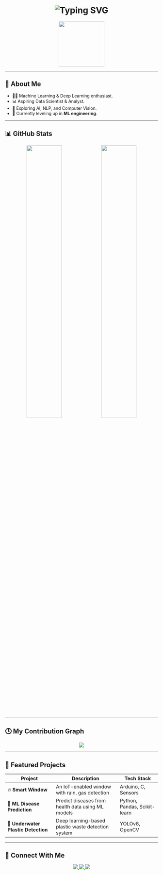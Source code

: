 <h1 align="center">
  <img src="https://readme-typing-svg.herokuapp.com?font=Fira+Code&size=40&duration=3000&pause=1000&color=00FFFF&center=true&vCenter=true&width=435&lines=Hello%2C+I'm+Srijith;A+Passionate+ML+Engineer;Data+Scientist+%7C+Analyst" alt="Typing SVG" />
</h1>

<p align="center">
  <img src="https://github.com/chetlasrijith/chetlasrijith/assets/logo.png](https://avatars.githubusercontent.com/u/71709882?v=4)](https://avatars.githubusercontent.com/u/71709882?s=400&u=06232b1cdd6d9f23ccbc1ead7b5e8f10bfdc76f6&v=4" width="150px">
</p>

---

## 🧠 About Me
- 🧑‍💻 Machine Learning & Deep Learning enthusiast.
- 📊 Aspiring Data Scientist & Analyst.  
- 📝 Exploring AI, NLP, and Computer Vision.  
- 🌱 Currently leveling up in **ML engineering**.  

---

## 📊 **GitHub Stats**
<p align="center">
  <img src="https://github-readme-stats.vercel.app/api?username=chetlasrijith&show_icons=true&theme=radical&hide_border=true&bg_color=00000000" width="48%" />
  <img src="https://github-readme-streak-stats.herokuapp.com/?user=chetlasrijith&theme=radical&hide_border=true&background=00000000" width="48%" />
</p>

---

## 🕒 **My Contribution Graph**
<p align="center">
  <img src="https://github-readme-activity-graph.vercel.app/graph?username=chetlasrijith&theme=react-dark&hide_border=true&area=true&color=00FFFF" />
</p>

---

## 🚀 **Featured Projects**
| Project | Description | Tech Stack |
|---------|-------------|------------|
| 🔥 **Smart Window** | An IoT-enabled window with rain, gas detection | Arduino, C, Sensors |
| 🤖 **ML Disease Prediction** | Predict diseases from health data using ML models | Python, Pandas, Scikit-learn |
| 🌊 **Underwater Plastic Detection** | Deep learning-based plastic waste detection system | YOLOv8, OpenCV |

---

## 🔗 Connect With Me
<p align="center">
  <a href="https://www.linkedin.com/in/chetlasrijith">
    <img src="https://img.shields.io/badge/-LinkedIn-0A66C2?style=for-the-badge&logo=linkedin&logoColor=white" />
  </a>
  <a href="mailto:chetlasrijith@gmail.com">
    <img src="https://img.shields.io/badge/Gmail-D14836?style=for-the-badge&logo=gmail&logoColor=white" />
  </a>
  <a href="https://github.com/chetlasrijith">
    <img src="https://img.shields.io/badge/GitHub-181717?style=for-the-badge&logo=github&logoColor=white" />
  </a>
</p>

